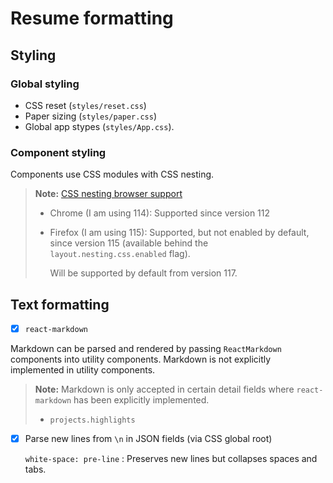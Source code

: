 # Resume formatting

## Styling

### Global styling

- CSS reset (`styles/reset.css`)
- Paper sizing (`styles/paper.css`)
- Global app stypes (`styles/App.css`).

### Component styling

Components use CSS modules with CSS nesting.

> **Note:**
> [CSS nesting browser support](https://caniuse.com/css-nesting)
>
> - Chrome (I am using 114): Supported since version 112
> - Firefox (I am using 115): Supported, but not enabled by default, since version 115 (available behind the `layout.nesting.css.enabled` flag).
> 
>     Will be supported by default from version 117.



## Text formatting

- [x] `react-markdown`

Markdown can be parsed and rendered by passing `ReactMarkdown` components into utility components. Markdown is not explicitly implemented in utility components.

> **Note:**
> Markdown is only accepted in certain detail fields where `react-markdown` has been explicitly implemented.
>
> - `projects.highlights`

- [x] Parse new lines from `\n` in JSON fields (via CSS global root)

  `white-space: pre-line`
  : Preserves new lines but collapses spaces and tabs.

